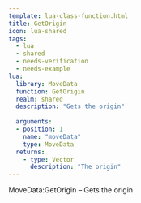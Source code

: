 ```yaml
---
template: lua-class-function.html
title: GetOrigin
icon: lua-shared
tags:
  - lua
  - shared
  - needs-verification
  - needs-example
lua:
  library: MoveData
  function: GetOrigin
  realm: shared
  description: "Gets the origin"
  
  arguments:
  - position: 1
    name: "moveData"
    type: MoveData
  returns:
    - type: Vector
      description: "The origin"
---
```


<div class="lua__search__keywords">
MoveData:GetOrigin &#x2013; Gets the origin
</div>
